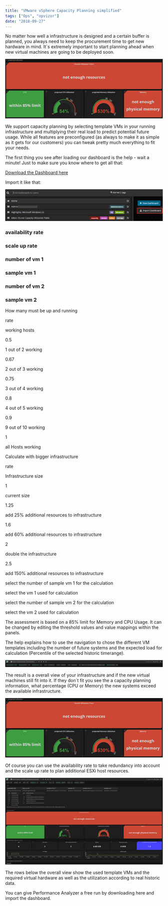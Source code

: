 ```yaml
---
title: "VMware vSphere Capacity Planning simplified"
tags: ["Ops", "opvizor"]
date: "2018-09-27"
---
```


No matter how well a infrastructure is designed and a certain buffer is planned, you always need to keep the procurement time to get new hardware in mind. It´s extremely important to start planning ahead when new virtual machines are going to be deployed soon. 

![Capacity Planning](/images/blog/headline.png)

We support capacity planning by selecting template VMs in your running infrastructure and multiplying their real load to predict potential future usage. While all features are preconfigured (as always to make it as simple as it gets for our customers) you can tweak pretty much everything to fit your needs.

The first thing you see after loading our dashboard is the help - wait a minute! Just to make sure you know where to get all that:

[Download the Dashboard here](https://opvizor.atlassian.net/wiki/spaces/OPVPA/pages/82057456/Change+Log+Patch)

Import it like that:

![Import the dashboard](/images/blog/import_db.png)

### availability rate

### scale up rate

### number of vm 1

### sample vm 1

### number of vm 2

### sample vm 2

How many must be up and running

rate

working hosts

0.5

1 out of 2 working

0.67

2 out of 3 working

0.75

3 out of 4 working

0.8

4 out of 5 working

0.9

9 out of 10 working

1

all Hosts working

Calculate with bigger infrastructure

rate

Infrastructure size

1

current size

1.25

add 25% additional resources to infrastructure

1.6

add 60% additional resources to infrastructure

2

double the infrastructure

2.5

add 150% additional resources to infrastructure

select the number of sample vm 1 for the calculation

select the vm 1 used for calculation

select the number of sample vm 2 for the calculation

select the vm 2 used for calculation

The assessment is based on a 85% limit for Memory and CPU Usage. It can be changed by editing the threshold values and value mappings within the panels.

The help explains how to use the navigation to chose the different VM templates including the number of future systems and the expected load for calculation (Percentile of the selected historic timerange).

![Capacity Planning Navigation](/images/blog/navigation-3.png)

The result is a overall view of your infrastructure and if the new virtual machines still fit into it. If they don´t fit you see the a capacity planning information, what percentage (CPU or Memory) the new systems exceed the available infrastructure.

![Exceeds or not](/images/blog/headline-1.png)

Of course you can use the availability rate to take redundancy into account and the scale up rate to plan additional ESXi host resources.

![VMware vSphere Capacity Planning results](/images/blog/capacity_planning_dashboard2.png)

The rows below the overall view show the used template VMs and the required virtual hardware as well as the utilization according to real historic data.

You can give Performance Analyzer a free run by downloading here and import the dashboard.
